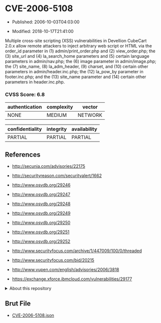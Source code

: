 # CVE-2006-5108

- Published: 2006-10-03T04:03:00

- Modified: 2018-10-17T21:41:00

Multiple cross-site scripting (XSS) vulnerabilities in Devellion CubeCart 2.0.x allow remote attackers to inject arbitrary web script or HTML via the order_id parameter in (1) admin/print_order.php and (2) view_order.php; the (3) site_url and (4) la_search_home parameters and (5) certain language parameters in admin/nav.php; the (6) image parameter in admin/image.php; the (7) site_name, (8) la_adm_header, (9) charset, and (10) certain other parameters in admin/header.inc.php; the (12) la_pow_by parameter in footer.inc.php; and the (13) site_name parameter and (14) certain other parameters in header.inc.php.

### CVSS Score: **6.8**

| authentication | complexity | vector |
| --- | --- | --- |
| NONE | MEDIUM | NETWORK |

| confidentiality | integrity | availability |
| --- | --- | --- |
| PARTIAL | PARTIAL | PARTIAL |

## References

* http://secunia.com/advisories/22175

* http://securityreason.com/securityalert/1662

* http://www.osvdb.org/29246

* http://www.osvdb.org/29247

* http://www.osvdb.org/29248

* http://www.osvdb.org/29249

* http://www.osvdb.org/29250

* http://www.osvdb.org/29251

* http://www.osvdb.org/29252

* http://www.securityfocus.com/archive/1/447009/100/0/threaded

* http://www.securityfocus.com/bid/20215

* http://www.vupen.com/english/advisories/2006/3818

* https://exchange.xforce.ibmcloud.com/vulnerabilities/29177

<details>
<summary>About this repository</summary> 

  This repository is part of the project [Live Hack CVE](https://github.com/Live-Hack-CVE). Main website can be found [www.live-hack.org](https://www.live-hack.org) 
  
  Made by [Sn0wAlice](https://github.com/Sn0wAlice) for the people that care about security and need to have a feed of the latest CVEs. Hope you enjoy it, don't forget to star the repo and follow me on [Twitter](https://twitter.com/Sn0wAlice) and [Github](https://github.com/Sn0wAlice). And that is my [personnal website](https://www.alice-snow.me/)

  - [Home Page](https://github.com/Live-Hack-CVE)
  - [Framework](https://github.com/Live-Hack-CVE/cve-framework)
  - [CVE database](https://github.com/Live-Hack-CVE/full_database)
  - [Changelog](https://github.com/Live-Hack-CVE/Changelog)
</details>

## Brut File

* [CVE-2006-5108.json](https://raw.githubusercontent.com/Live-Hack-CVE/full_database/main/cves/2006/CVE-2006-5108.json)

